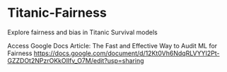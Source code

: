 # Titanic-Fairness
Explore fairness and bias in Titanic Survival models

Access Google Docs Article: 
  The Fast and Effective Way to Audit ML for Fairness
  https://docs.google.com/document/d/12Kt0Vh6NdqRLVYYI2Pt-GZZDOt2NPzrOKkOlIfv_O7M/edit?usp=sharing
